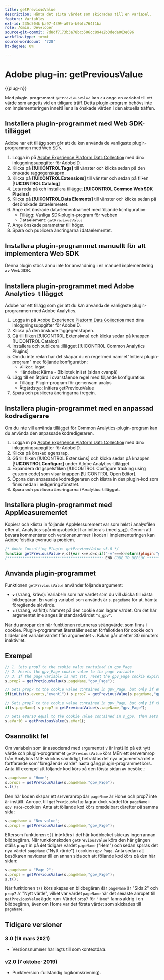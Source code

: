 ```yaml
---
title: getPreviousValue
description: Hämta det sista värdet som skickades till en variabel.
feature: Variables
exl-id: 235c504b-ba97-4399-a07b-b0bfc764f1ba
role: Admin, Developer
source-git-commit: 7d8df7173b3a78bcb506cc894e2b3deda003e696
workflow-type: tm+mt
source-wordcount: '728'
ht-degree: 0%

---
```


# Adobe plug-in: getPreviousValue

{{plug-in}}

Med plugin-programmet `getPreviousValue` kan du ange en variabel till ett värde som angetts vid en tidigare träff. Detta plugin-program behövs inte om implementeringen innehåller alla önskade värden i den aktuella träffen.

## Installera plugin-programmet med Web SDK-tillägget

Adobe har ett tillägg som gör att du kan använda de vanligaste plugin-programmen med Web SDK.

1. Logga in på [Adobe Experience Platform Data Collection](https://experience.adobe.com/data-collection) med dina inloggningsuppgifter för AdobeID.
1. Klicka på **[!UICONTROL Tags]** till vänster och klicka sedan på den önskade taggegenskapen.
1. Klicka på **[!UICONTROL Extensions]** till vänster och sedan på fliken **[!UICONTROL Catalog]**
1. Leta reda på och installera tillägget **[!UICONTROL Common Web SDK Plugins]**.
1. Klicka på **[!UICONTROL Data Elements]** till vänster och klicka sedan på det önskade dataelementet.
1. Ange det önskade dataelementnamnet med följande konfiguration:
   * Tillägg: Vanliga SDK-plugin-program för webben
   * Dataelement: `getPreviousValue`
1. Ange önskade parametrar till höger.
1. Spara och publicera ändringarna i dataelementet.

## Installera plugin-programmet manuellt för att implementera Web SDK

Denna plugin stöds ännu inte för användning i en manuell implementering av Web SDK.

## Installera plugin-programmet med Adobe Analytics-tillägget

Adobe har ett tillägg som gör att du kan använda de vanligaste plugin-programmen med Adobe Analytics.

1. Logga in på [Adobe Experience Platform Data Collection](https://experience.adobe.com/data-collection) med dina inloggningsuppgifter för AdobeID.
1. Klicka på den önskade taggegenskapen.
1. Gå till fliken [!UICONTROL Extensions] och klicka sedan på knappen [!UICONTROL Catalog]
1. Installera och publicera tillägget [!UICONTROL Common Analytics Plugins]
1. Om du inte redan har det skapar du en regel med namnet&quot;Initiera plugin-program&quot; med följande konfiguration:
   * Villkor: Inget
   * Händelse: Kärna - Bibliotek inläst (sidan ovanpå)
1. Lägg till en åtgärd i ovanstående regel med följande konfiguration:
   * Tillägg: Plugin-program för gemensam analys
   * Åtgärdstyp: Initiera getPreviousValue
1. Spara och publicera ändringarna i regeln.

## Installera plugin-programmet med en anpassad kodredigerare

Om du inte vill använda tillägget för Common Analytics-plugin-program kan du använda den anpassade kodredigeraren.

1. Logga in på [Adobe Experience Platform Data Collection](https://experience.adobe.com/data-collection) med dina inloggningsuppgifter för AdobeID.
1. Klicka på önskad egenskap.
1. Gå till fliken [!UICONTROL Extensions] och klicka sedan på knappen **[!UICONTROL Configure]** under Adobe Analytics-tillägget.
1. Expandera dragspelsfliken [!UICONTROL Configure tracking using custom code] som visar knappen [!UICONTROL Open Editor].
1. Öppna den anpassade kodredigeraren och klistra in den plugin-kod som finns nedan i redigeringsfönstret.
1. Spara och publicera ändringarna i Analytics-tillägget.

## Installera plugin-programmet med AppMeasurementet

Kopiera och klistra in följande AppMeasurement var som helst i analysfilen efter att Analytics-spårningsobjektet har initierats (med [`s_gi`](../functions/s-gi.md)). Genom att bevara kommentarer och versionsnummer i koden i implementeringen kan Adobe felsöka eventuella problem.

```js
/* Adobe Consulting Plugin: getPreviousValue v3.0 */
function getPreviousValue(v,c){var k=v,d=c;if("-v"===k)return{plugin:"getPreviousValue",version:"3.0"};var a=function(){if("undefined"!==typeof window.s_c_il)for(var c=0,b;c<window.s_c_il.length;c++)if(b=window.s_c_il[c],b._c&&"s_c"===b._c)return b}();"undefined"!==typeof a&&(a.contextData.getPreviousValue="3.0");window.cookieWrite=window.cookieWrite||function(c,b,f){if("string"===typeof c){var h=window.location.hostname,a=window.location.hostname.split(".").length-1;if(h&&!/^[0-9.]+$/.test(h)){a=2<a?a:2;var e=h.lastIndexOf(".");if(0<=e){for(;0<=e&&1<a;)e=h.lastIndexOf(".",e-1),a--;e=0<e?h.substring(e):h}}g=e;b="undefined"!==typeof b?""+b:"";if(f||""===b)if(""===b&&(f=-60),"number"===typeof f){var d=new Date;d.setTime(d.getTime()+6E4*f)}else d=f;return c&&(document.cookie=encodeURIComponent(c)+"="+encodeURIComponent(b)+"; path=/;"+(f?" expires="+d.toUTCString()+";":"")+(g?" domain="+g+";":""),"undefined"!==typeof cookieRead)?cookieRead(c)===b:!1}};window.cookieRead=window.cookieRead||function(c){if("string"===typeof c)c=encodeURIComponent(c);else return"";var b=" "+document.cookie,a=b.indexOf(" "+c+"="),d=0>a?a:b.indexOf(";",a);return(c=0>a?"":decodeURIComponent(b.substring(a+2+c.length,0>d?b.length:d)))?c:""};var l;d=d||"s_gpv";a=new Date;a.setTime(a.getTime()+18E5);window.cookieRead(d)&&(l=window.cookieRead(d));k?window.cookieWrite(d,k,a):window.cookieWrite(d,l,a);return l};
/******************************************** END CODE TO DEPLOY ********************************************/
```

## Använda plugin-programmet

Funktionen `getPreviousValue` använder följande argument:

* **`v`** (sträng, krävs): Variabeln som har värdet som du vill skicka till nästa bildbegäran. En vanlig variabel som används är `s.pageName` för att hämta föregående sidvärde.
* **`c`** (sträng, valfritt): Namnet på den cookie som lagrar värdet.  Om det här argumentet inte anges är standardvärdet `"s_gpv"`.

När du anropar den här funktionen returneras strängvärdet som finns i cookien. Plugin-programmet återställer sedan förfallotiden för cookie och tilldelar det variabelvärdet från argumentet `v`. Kakan går ut efter 30 minuters inaktivitet.

## Exempel

```js
// 1. Sets prop7 to the cookie value contained in gpv_Page
// 2. Resets the gpv_Page cookie value to the page variable
// 3. If the page variable is not set, reset the gpv_Page cookie expiration
s.prop7 = getPreviousValue(s.pageName,"gpv_Page");

// Sets prop7 to the cookie value contained in gpv_Page, but only if event1 is in the events variable.
if(inList(s.events,"event1")) s.prop7 = getPreviousValue(s.pageName,"gpv_Page");

// Sets prop7 to the cookie value contained in gpv_Page, but only if the page variable is currently set on the page
if(s.pageName) s.prop7 = getPreviousValue(s.pageName,"gpv_Page");

// Sets eVar10 equal to the cookie value contained in s_gpv, then sets the s_gpv cookie to the current value of eVar1.
s.eVar10 = getPreviousValue(s.eVar1);
```

## Osannolikt fel

Om variabeln som är associerad med argumentet `v` är inställd på ett nytt värde och plugin-programmet `getPreviousValue` körs MEN ett serveranrop från Analytics INTE skickas samtidigt, betraktas det nya argumentvärdet `v` fortfarande som&quot;föregående värde&quot; nästa gång plugin-programmet körs.
Anta till exempel att följande kod körs på den första sidan av besöket:

```js
s.pageName = "Home";
s.prop7 = getPreviousValue(s.pageName,"gpv_Page");
s.t();
```

Den här koden skapar ett serveranrop där `pageName` är Home och prop7 inte är inställt.  Anropet till `getPreviousValue` lagrar dock värdet för `pageName` i `gpv_Page`-cookien. Anta att följande kod körs omedelbart därefter på samma sida:

```js
s.pageName = "New value";
s.prop7 = getPreviousValue(s.pageName,"gpv_Page");
```

Eftersom funktionen `t()` inte körs i det här kodblocket skickas ingen annan bildbegäran.  När funktionskoden `getPreviousValue` körs den här gången ställs `prop7` in på det tidigare värdet `pageName` (&quot;Hem&quot;) och sedan sparas det nya värdet `pageName` (&quot;Nytt värde&quot;) i cookien `gpv_Page`. Anta sedan att besökaren navigerar till en annan sida och att följande kod körs på den här sidan:

```js
s.pageName = "Page 2";
s.prop7 = getPreviousValue(s.pageName,"gpv_Page");
s.t();
```

När funktionen `t()` körs skapas en bildbegäran där `pageName` är &quot;Sida 2&quot; och `prop7` är &quot;Nytt värde&quot;, vilket var värdet `pageName` när det senaste anropet till `getPreviousValue` ägde rum. Värdet `prop7` för `"Home"` fanns aldrig i en bildbegäran, även om Home var det första värdet som skickades till `pageName`.

## Tidigare versioner

### 3.0 (19 mars 2021)

* Versionsnummer har lagts till som kontextdata.

### v2.0 (7 oktober 2019)

* Punktversion (fullständig logikomskrivning).

